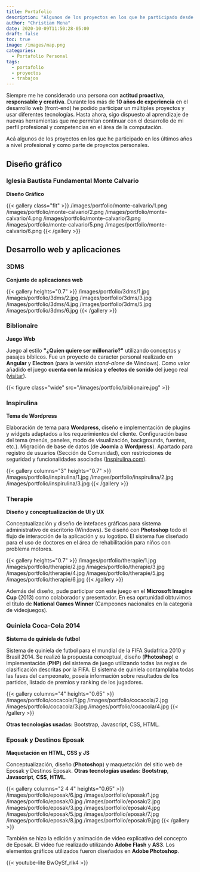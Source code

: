 ```yaml
---
title: Portafolio
description: "Algunos de los proyectos en los que he participado desde hace algunos años."
author: "Christiam Mena"
date: 2020-10-09T11:50:28-05:00
draft: false
toc: true
image: /images/map.png
categories:
  - Portafolio Personal
tags:
  - portafolio
  - proyectos
  - trabajos
---
```


Siempre me he considerado una persona con **actitud proactiva, responsable y creativa**. Durante los más de **10 años de experiencia** en el desarrollo web (front-end) he podido participar un múltiples proyectos y usar diferentes tecnologías. Hasta ahora, sigo dispuesto al aprendizaje de nuevas herramientas que me permitan continuar con el desarrollo de mi perfil profesional y competencias en el área de la computación.

Acá algunos de los proyectos en los que he participado en los últimos años a nivel profesional y como parte de proyectos personales.

## Diseño gráfico

### Iglesia Bautista Fundamental Monte Calvario
**Diseño Gráfico**

{{< gallery class="fit" >}}
/images/portfolio/monte-calvario/1.png
/images/portfolio/monte-calvario/2.png
/images/portfolio/monte-calvario/4.png
/images/portfolio/monte-calvario/3.png
/images/portfolio/monte-calvario/5.png
/images/portfolio/monte-calvario/6.png
{{< /gallery >}}

## Desarrollo web y aplicaciones

### 3DMS
**Conjunto de aplicaciones web**

{{< gallery heights="0.7" >}}
/images/portfolio/3dms/1.jpg
/images/portfolio/3dms/2.jpg
/images/portfolio/3dms/3.jpg
/images/portfolio/3dms/4.jpg
/images/portfolio/3dms/5.jpg
/images/portfolio/3dms/6.jpg
{{< /gallery >}}

### Biblionaire
**Juego Web**

Juego al estilo **"¿Quien quiere ser millonario?"** utilizando conceptos y pasajes bíblicos. Fue un proyecto de caracter personal realizado en **Angular** y **Electron** (para la versión _stand-alone_ de Windows). Como valor añadido el juego **cuenta con la música y efectos de sonido** del juego real ([visitar](https://biblionaire.vercel.app/ )).

{{< figure class="wide" src="/images/portfolio/biblionaire.jpg" >}}

### Inspirulina
**Tema de Wordpress**

Elaboración de tema para **Wordpress**, diseño e implementación de plugins y widgets adaptados a los requerimientos del cliente. Configuración base del tema (menús, paneles, modo de visualización, backgrounds, fuentes, etc.). Migración de base de datos (de **Joomla** a **Wordpress**). Apartado para registro de usuarios (Sección de Comunidad), con restricciones de seguridad y funcionalidades asociadas ([Inspirulina.com](https://www.inspirulina.com/ )).

{{< gallery columns="3" heights="0.7"  >}}
/images/portfolio/inspirulina/1.jpg
/images/portfolio/inspirulina/2.jpg
/images/portfolio/inspirulina/3.jpg
{{< /gallery >}}

### Therapie
**Diseño y conceptualización de UI y UX**

Conceptualización y diseño de intefaces gráficas para sistema administrativo de escritorio (Windows). Se diseñó con **Photoshop** todo el flujo de interacción de la aplicación y su logotipo. El sistema fue diseñado para el uso de doctores en el área de rehabilitación para niños con problema motores.

{{< gallery heights="0.7" >}}
/images/portfolio/therapie/1.jpg
/images/portfolio/therapie/2.jpg
/images/portfolio/therapie/3.jpg
/images/portfolio/therapie/4.jpg
/images/portfolio/therapie/5.jpg
/images/portfolio/therapie/6.jpg
{{< /gallery >}}

Además del diseño, pude participar con este juego en el **Microsoft Imagine Cup** (2013) como colaborador y presentador. En esa oprtunidad obtuvimos el título de **National Games Winner** (Campeones nacionales en la categoría de videojuegos).


<!-- ### Widget 101
**Tema de Wordpress**

Conceptualización, diseño e implementación de tema para Wordpress. Diseño e implementación de plugins y widgets. Configuración base del tema. -->

### Quiniela Coca-Cola 2014
**Sistema de quiniela de futbol**

Sistema de quiniela de futbol para el mundial de la FIFA Sudafrica 2010 y Brasil 2014. Se realizó la propuesta conceptual, diseño (**Photoshop**) e implementación (**PHP**) del sistema de juego utilizando todas las reglas de clasificación descritas por la FIFA. El sistema de quiniela contamplaba todas las fases del campeonato, poseía información sobre resultados de los partidos, listado de premios y ranking de los jugadores.

{{< gallery columns="4" heights="0.65"  >}}
/images/portfolio/cocacola/1.jpg
/images/portfolio/cocacola/2.jpg
/images/portfolio/cocacola/3.jpg
/images/portfolio/cocacola/4.jpg
{{< /gallery >}}

**Otras tecnologías usadas:** Bootstrap, Javascript, CSS, HTML.

### Eposak y Destinos Eposak
**Maquetación en HTML, CSS y JS**

Conceptualización, diseño (**Photoshop**) y maquetación del sitio web de Eposak y Destinos Eposak. **Otras tecnologías usadas:** **Bootstrap**, **Javascript**, **CSS**, **HTML**.

{{< gallery columns="2 4 4" heights="0.65"  >}}
/images/portfolio/eposak/6.jpg
/images/portfolio/eposak/1.jpg
/images/portfolio/eposak/0.jpg
/images/portfolio/eposak/2.jpg
/images/portfolio/eposak/3.jpg
/images/portfolio/eposak/4.jpg
/images/portfolio/eposak/5.jpg
/images/portfolio/eposak/7.jpg
/images/portfolio/eposak/8.jpg
/images/portfolio/eposak/9.jpg
{{< /gallery >}}

También se hizo la edición y animación de video explicativo del concepto de Eposak. El video fue realizado utilizando **Adobe Flash** y **AS3**. Los elementos gráficos utilizados fueron diseñados en **Adobe Photoshop**.

{{< youtube-lite BwOySf_rIk4 >}}
